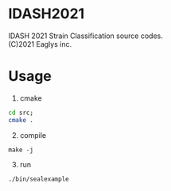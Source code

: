 # IDASH2021
IDASH 2021 Strain Classification source codes.  
(C)2021 Eaglys inc.

# Usage
1. cmake
```bash
cd src;
cmake .
```

2. compile
```
make -j
```

3. run
```
./bin/sealexample
```